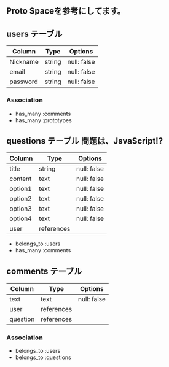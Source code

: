 
## Proto Spaceを参考にしてます。
## users テーブル

| Column     | Type   | Options     |
| ---------- | ------ | ----------- |
| Nickname   | string | null: false |
| email      | string | null: false |
| password   | string | null: false |

### Association

- has_many :comments
- has_many :prototypes

## questions テーブル 問題は、JsvaScript!?

| Column     | Type         | Options     |
| ---------- | ------------ | ----------- |
| title      | string       | null: false |
| content    | text         | null: false |
| option1    | text         | null: false |
| option2    | text         | null: false |
| option3    | text         | null: false |
| option4    | text         | null: false |
| user       | references   |             |

- belongs_to :users
- has_many :comments

## comments テーブル

| Column    | Type       | Options     |
| --------- | ---------- | ----------- |
| text      | text       | null: false |
| user      | references |             |
| question  | references |             |

### Association

- belongs_to :users
- belongs_to :questions